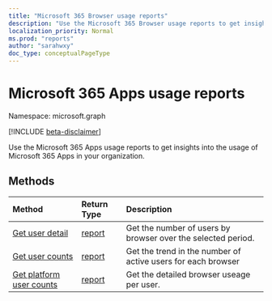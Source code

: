 ```yaml
---
title: "Microsoft 365 Browser usage reports"
description: "Use the Microsoft 365 Browser usage reports to get insights into the usage of Browsers in your organization."
localization_priority: Normal
ms.prod: "reports"
author: "sarahwxy"
doc_type: conceptualPageType
---
```


# Microsoft 365 Apps usage reports

Namespace: microsoft.graph

[!INCLUDE [beta-disclaimer](../../includes/beta-disclaimer.md)]

Use the Microsoft 365 Apps usage reports to get insights into the usage of Microsoft 365 Apps in your organization.

## Methods

| Method                                                                        | Return Type                                    | Description                                                  |
| :---------------------------------------------------------------------------- | :--------------------------------------------- | :----------------------------------------------------------- |
| [Get user detail](../api/reportroot-browserdistributionusercounts.md)         | [report](../resources/intune-shared-report.md) | Get the number of users by browser over the selected period. |
| [Get user counts](../api/reportroot-browserusageusercounts.md)                | [report](../resources/intune-shared-report.md) | Get the trend in the number of active users for each browser |
| [Get platform user counts](../api/reportroot-browseruserdetail.md)            | [report](../resources/intune-shared-report.md) | Get the detailed browser useage per user.                    |


